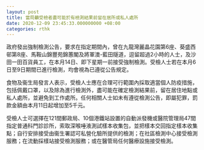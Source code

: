 ```yaml
---
layout: post
title: 當局籲受檢者盡可能於有檢測結果前留在居所或私人處所
date: 2020-12-09 23:45:33.000000000 +08:00
categories: rthk
---
```


政府發出強制檢測公告，要求在指定期間內，曾在九龍灣麗晶花園第6座、葵盛西邨第8座、馬鞍山錦豐苑錦蕙閣及將軍澳-藍田隧道，逗留超過2小時的人士，及沙田一田百貨員工，在本月14日、即下星期一前接受強制檢測。受檢人士若在本月6日至9日期間已進行檢測，均會視為已遵從公告規定。

食物及衞生局發言人表示，受檢人士應在合理可行範圍內採取適當個人防疫措施，包括佩戴口罩，以及除為進行檢測外，盡可能在確定檢測結果前，留在居住地點或私人處所，並避免到工作處所。任何相關人士如未有遵從檢測公告，即屬犯罪，罰款金額由本月11日起增加至5千元。

受檢人士可選擇在121間郵政局、10個港鐵站設置的自動派發機或醫院管理局47間指定普通科門診診所，索取深喉唾液測試樣本收集包，並把樣本交回指定樣本收集點；自行安排接受由衞生署認可私營化驗所提供的檢測；在社區檢測中心接受檢測服務；在流動採樣站接受檢測服務；或在醫管局任何醫療設施接受檢測。
